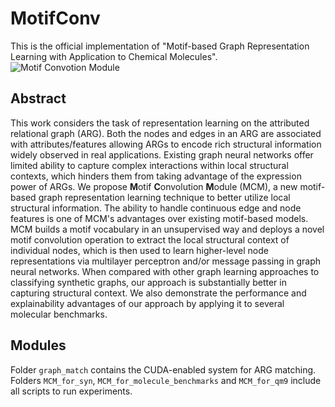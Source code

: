 # MotifConv
This is the official implementation of "Motif-based Graph Representation Learning with Application to Chemical Molecules".
![Motif Convotion Module](https://github.com/yifeiwang15/MotifConv/blob/main/pipeline.png)

## Abstract
This work considers the task of representation learning on the attributed relational graph (ARG). 
Both the nodes and edges in an ARG are associated with attributes/features allowing ARGs to encode rich structural information 
widely observed in real applications. Existing graph neural networks offer limited ability to capture complex interactions 
within local structural contexts, which hinders them from taking advantage of the expression power of ARGs. 
We propose **M**otif **C**onvolution **M**odule (MCM), a new motif-based graph representation learning technique 
to better utilize local structural information. 
The ability to handle continuous edge and node features is one of MCM's advantages over existing motif-based models. 
MCM builds a motif vocabulary in an unsupervised way and deploys a novel motif convolution operation 
to extract the local structural context of individual nodes, which is then used to learn higher-level node representations 
via multilayer perceptron and/or message passing in graph neural networks. 
When compared with other graph learning approaches to classifying synthetic graphs, 
our approach is substantially better in capturing structural context. 
We also demonstrate the performance and explainability advantages of our approach by applying it to several molecular benchmarks.  

## Modules
Folder `graph_match` contains the CUDA-enabled system for ARG matching. Folders `MCM_for_syn`, `MCM_for_molecule_benchmarks` and `MCM_for_qm9` include all scripts to run experiments.
